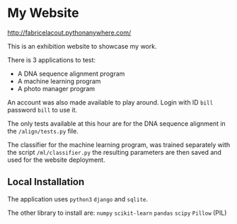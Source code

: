 # My Website
http://fabricelacout.pythonanywhere.com/

This is an exhibition website to showcase my work.

There is 3 applications to test:
+ A DNA sequence alignment program
+ A machine learning program
+ A photo manager program

An account was also made available to play around. Login with ID `bill` password `bill` to use it.

The only tests available at this hour are for the DNA sequence alignment in the `/align/tests.py` file.

The classifier for the machine learning program, was trained separately with the script `/ml/classifier.py` the resulting parameters are then saved and used for the website deployment.

## Local Installation
The application uses `python3` `django` and `sqlite`.

The other library to install are: `numpy` `scikit-learn` `pandas` `scipy` `Pillow` (PIL) 
